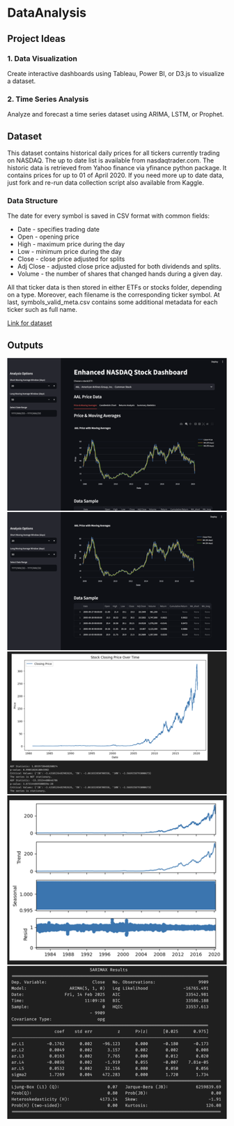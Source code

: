 # DataAnalysis

## Project Ideas

### 1. Data Visualization
Create interactive dashboards using Tableau, Power BI, or D3.js to visualize a dataset.
### 2. Time Series Analysis
Analyze and forecast a time series dataset using ARIMA, LSTM, or Prophet.

## Dataset

This dataset contains historical daily prices for all tickers currently trading on NASDAQ. The up to date list is available from nasdaqtrader.com. The historic data is retrieved from Yahoo finance via yfinance python package. It contains prices for up to 01 of April 2020. If you need more up to date data, just fork and re-run data collection script also available from Kaggle.

### Data Structure

The date for every symbol is saved in CSV format with common fields:

- Date - specifies trading date
- Open - opening price
- High - maximum price during the day
- Low - minimum price during the day
- Close - close price adjusted for splits
- Adj Close - adjusted close price adjusted for both dividends and splits.
- Volume - the number of shares that changed hands during a given day.

All that ticker data is then stored in either ETFs or stocks folder, depending on a type. Moreover, each filename is the corresponding ticker symbol. At last, symbols_valid_meta.csv contains some additional metadata for each ticker such as full name.

<a href="https://www.kaggle.com/datasets/jacksoncrow/stock-market-dataset?resource=download">Link for dataset</a>

## Outputs

![](dashboard/o1.png)
![](dashboard/o2.png)
![](TimeSeriesForecast/o1.png)
![](TimeSeriesForecast/o2.png)
![](TimeSeriesForecast/o3.png)